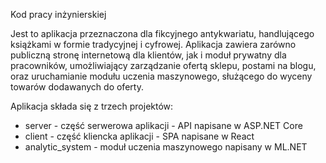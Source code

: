 Kod pracy inżynierskiej

Jest to aplikacja przeznaczona dla fikcyjnego antykwariatu, handlującego książkami w formie tradycyjnej i cyfrowej. Aplikacja zawiera zarówno publiczną stronę internetową dla klientów, jak i moduł prywatny dla pracowników, umożliwiający zarządzanie ofertą sklepu, postami na blogu, oraz uruchamianie modułu uczenia maszynowego, służącego do wyceny towarów dodawanych do oferty.

Aplikacja składa się z trzech projektów:
- server - część serwerowa aplikacji - API napisane w ASP.NET Core
- client - część kliencka aplikacji - SPA napisane w React
- analytic_system - moduł uczenia maszynowego napisany w ML.NET
